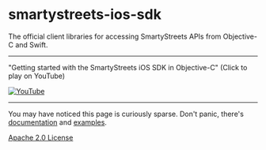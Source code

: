 # smartystreets-ios-sdk

The official client libraries for accessing SmartyStreets APIs from Objective-C and Swift.

---

"Getting started with the SmartyStreets iOS SDK in Objective-C" (Click to play on YouTube)

[![YouTube](https://img.youtube.com/vi/tnfRJERyIzg/0.jpg)](https://www.youtube.com/watch?v=tnfRJERyIzg&list=PLQXmWnrtRK9yf8P6kOjRO7HFPRr_PQTw9)

---

You may have noticed this page is curiously sparse. Don't panic, there's [documentation](https://smartystreets.com/docs/sdk/ios) and [examples](Examples).

[Apache 2.0 License](LICENSE.md)
